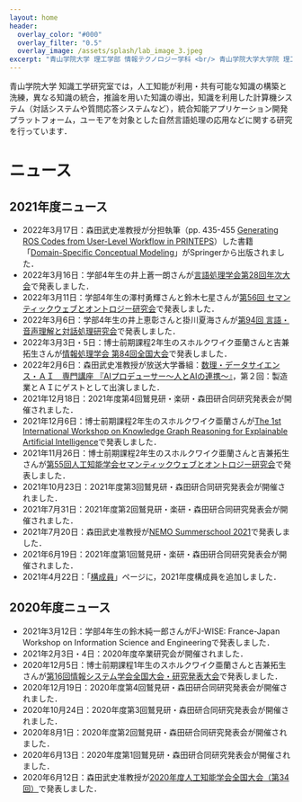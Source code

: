 ```yaml
---
layout: home
header:
  overlay_color: "#000"
  overlay_filter: "0.5"
  overlay_image: /assets/splash/lab_image_3.jpeg
excerpt: "青山学院大学 理工学部 情報テクノロジー学科 <br/> 青山学院大学大学院 理工学研究科 知能情報コース <br/> 森田研究室"
---
```


青山学院大学 知識工学研究室では，人工知能が利用・共有可能な知識の構築と洗練，異なる知識の統合，推論を用いた知識の導出，知識を利用した計算機システム（対話システムや質問応答システムなど），統合知能アプリケーション開発プラットフォーム，ユーモアを対象とした自然言語処理の応用などに関する研究を行っています．
# ニュース
## 2021年度ニュース
* 2022年3月17日：森田武史准教授が分担執筆（pp. 435-455 [Generating ROS Codes from User-Level Workflow in PRINTEPS](https://doi.org/10.1007/978-3-030-93547-4_19)）した書籍「[Domain-Specific Conceptual Modeling](https://doi.org/10.1007/978-3-030-93547-4)」がSpringerから出版されました．
* 2022年3月16日：学部4年生の井上蒼一朗さんが[言語処理学会第28回年次大会](https://www.anlp.jp/nlp2022/program.html#F5-5)で発表しました．
* 2022年3月11日：学部4年生の澤村勇輝さんと鈴木七星さんが[第56回 セマンティックウェブとオントロジー研究会](https://www.sigswo.org/papers/56program)で発表しました．
* 2022年3月6日：学部4年生の井上恵彰さんと掛川夏海さんが[第94回 言語・音声理解と対話処理研究会](https://jsai-slud.github.io/sig-slud/94th-sig.html)で発表しました．
* 2022年3月3日・5日：博士前期課程2年生のスホルクワイク亜蘭さんと吉兼拓生さんが[情報処理学会 第84回全国大会](https://www.ipsj.or.jp/event/taikai/84/index.html)で発表しました．
* 2022年2月6日：森田武史准教授が放送大学番組：[数理・データサイエンス・ＡＩ　専門講座
『AIプロデューサー～人とAIの連携～』](https://www.ouj.ac.jp/hp/o_itiran/2022/0126.html)，第２回：製造業とＡＩにゲストとして出演しました．
* 2021年12月18日：2021年度第4回鷲見研・楽研・森田研合同研究発表会が開催されました．
* 2021年12月6日：博士前期課程2年生のスホルクワイク亜蘭さんが[The 1st International Workshop on Knowledge Graph Reasoning for Explainable Artificial Intelligence](https://kgr4xai.ikgrc.org/)で発表しました．
* 2021年11月26日：博士前期課程2年生のスホルクワイク亜蘭さんと吉兼拓生さんが[第55回人工知能学会セマンティックウェブとオントロジー研究会](https://www.sigswo.org/papers/55program)で発表しました．
* 2021年10月23日：2021年度第3回鷲見研・森田研合同研究発表会が開催されました．
* 2021年7月31日：2021年度第2回鷲見研・楽研・森田研合同研究発表会が開催されました．
* 2021年7月20日：森田武史准教授が[NEMO Summerschool 2021](https://nemo.omilab.org/2021/)で発表しました．
* 2021年6月19日：2021年度第1回鷲見研・楽研・森田研合同研究発表会が開催されました．
* 2021年4月22日：「[構成員]({{site.baseurl}}/members)」ページに，2021年度構成員を追加しました．

## 2020年度ニュース
* 2021年3月12日：学部4年生の鈴木純一郎さんがFJ-WISE: France-Japan Workshop on Information Science and Engineeringで発表しました．
* 2021年2月3日・4日：2020年度卒業研究会が開催されました．
* 2020年12月5日：博士前期課程1年生のスホルクワイク亜蘭さんと吉兼拓生さんが[第16回情報システム学会全国大会・研究発表大会](https://www.issj.net/conf/issj2020/)で発表しました．
* 2020年12月19日：2020年度第4回鷲見研・森田研合同研究発表会が開催されました．
* 2020年10月24日：2020年度第3回鷲見研・森田研合同研究発表会が開催されました．
* 2020年8月1日：2020年度第2回鷲見研・森田研合同研究発表会が開催されました．
* 2020年6月13日：2020年度第1回鷲見研・森田研合同研究発表会が開催されました．
* 2020年6月12日：森田武史准教授が[2020年度人工知能学会全国大会（第34回）](https://www.ai-gakkai.or.jp/jsai2020/)で発表しました．
